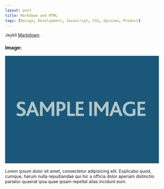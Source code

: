 ```yaml
---
layout: post
title: Markdown and HTML
tags: [Design, Development, Javascript, CSS, Opinion, Product]
---
```



Jeykll [Markdown](http://daringfireball.net/projects/markdown/syntax).

### Image:

![A funky image](/img/_TEST.png)

Lorem ipsum dolor sit amet, consectetur adipisicing elit. Explicabo quod, cumque, harum nulla repudiandae qui hic a officia dolor aperiam distinctio pariatur quaerat ipsa quae ipsam repellat alias incidunt eum.